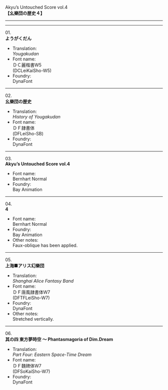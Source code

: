 Akyu’s Untouched Score vol.4  
**【幺樂団の歴史４】**

---  
---

01\.  
**ようがくだん**
  - Translation:  
*Yougakudan*
  - Font name:  
ＤＣ麗楷書W5  
(DCLeiKaiSho-W5)
  - Foundry:  
DynaFont

---

02\.  
**幺樂団の歴史**
  - Translation:  
*History of Yougakudan*
  - Font name:  
ＤＦ隷書体  
(DFLeiSho-SB)
  - Foundry:  
DynaFont

---

03\.  
**Akyu’s Untouched Score vol.4**
  - Font name:  
Bernhart Normal
  - Foundry:  
Bay Animation

---

04\.  
**4**
  - Font name:  
Bernhart Normal
  - Foundry:  
Bay Animation
  - Other notes:  
Faux-oblique has been applied.

---

05\.  
**上海■アリス幻樂団**
  - Translation:  
*Shanghai Alice Fantasy Band*
  - Font name:  
ＤＦ唐風隷書体W7  
(DFTFLeiSho-W7)
  - Foundry:  
DynaFont
  - Other notes:  
Stretched vertically.

---

06\.  
**其の四 東方夢時空 ～ Phantasmagoria of Dim.Dream**
  - Translation:  
*Part Four: Eastern Space-Time Dream*
  - Font name:  
ＤＦ魏碑体W7  
(DFSoKaiSho-W7)
  - Foundry:  
DynaFont
